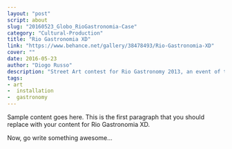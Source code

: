 ```yaml
---
layout: "post"
script: about
slug: "20160523_Globo_RioGastronomia-Case"
category: "Cultural-Production"
title: "Rio Gastronomia XD"
link: "https://www.behance.net/gallery/38478493/Rio-Gastronomia-XD"
cover: ""
date: 2016-05-23
author: "Diogo Russo"
description: "Street Art contest for Rio Gastronomy 2013, an event of the newspaper O Globo. The aim of the competition was to make an art show to publicize the event and unite the areas of gastronomy and art. The project included the dissemination of a competition in order to select art works that were produced in partnership with the company Dream Factory and exhibited at Lagoa Rodrigo de Freitas and Madureira Park."
tags:
- art
-  installation
-  gastronomy
---
```

 
Sample content goes here. This is the first paragraph that you should replace with your content for Rio Gastronomia XD.
 
Now, go write something awesome...
